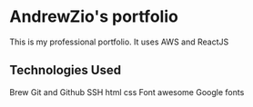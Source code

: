 # AndrewZio's portfolio

This is my professional portfolio. It uses AWS and ReactJS

## Technologies Used

Brew
Git and Github
SSH
html
css
Font awesome
Google fonts
